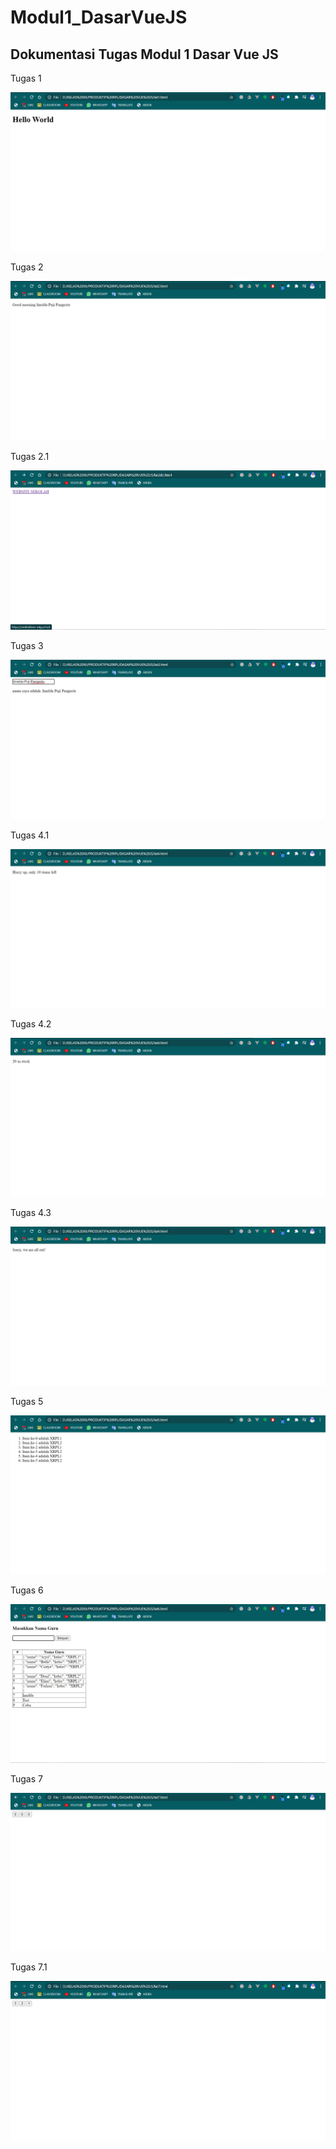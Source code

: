 # Modul1_DasarVueJS
<h2>Dokumentasi Tugas Modul 1 Dasar Vue JS</h2>
<p>Tugas 1</p>
<img src="/images/Latihan1.png" alt="Dokumentasi Latihan 1"/>
<br>
<p>Tugas 2</p>
<img src="/images/Latihan2.png" alt="Dokumentasi Latihan 2"/>
<br>
<p>Tugas 2.1</p>
<img src="/images/Latihan2.1.png" alt="Dokumentasi Latihan 2.1"/>
<br>
<p>Tugas 3</p>
<img src="/images/Latihan3.png" alt="Dokumentasi Latihan 3"/>
<br>
<p>Tugas 4.1</p>
<img src="/images/Latihan4.1.png" alt="Dokumentasi Latihan 4.1"/>
<br>
<p>Tugas 4.2</p>
<img src="/images/Latihan4.2.png" alt="Dokumentasi Latihan 4.2"/>
<br>
<p>Tugas 4.3</p>
<img src="/images/Latihan4.3.png" alt="Dokumentasi Latihan 4.3"/>
<br>
<p>Tugas 5</p>
<img src="/images/Latihan5.png" alt="Dokumentasi Latihan 5"/>
<br>
<p>Tugas 6</p>
<img src="/images/Latihan6.png" alt="Dokumentasi Latihan 6"/>
<br>
<p>Tugas 7</p>
<img src="/images/Latihan7.png" alt="Dokumentasi Latihan 7"/>
<br>
<p>Tugas 7.1</p>
<img src="/images/Latihan7.1.png" alt="Dokumentasi Latihan 7.1"/>

